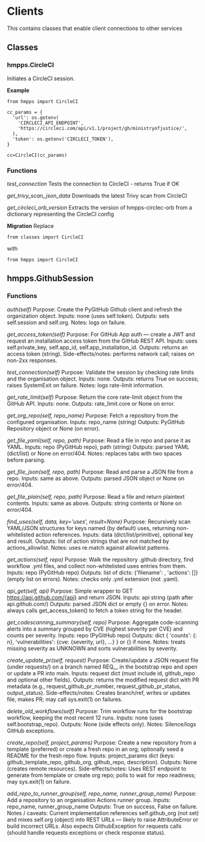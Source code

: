 # Clients

This contains classes that enable client connections to other services

## Classes

### hmpps.CircleCI
Initiates a CircleCI session.


**Example**
```
from hmpps import CircleCI

cc_params = {
  'url': os.getenv(
    'CIRCLECI_API_ENDPOINT',
    'https://circleci.com/api/v1.1/project/gh/ministryofjustice/',
  ),
  'token': os.getenv('CIRCLECI_TOKEN'),
}

cc=CircleCI(cc_params)
```

### Functions

*test_connection*
Tests the connection to CircleCI - returns True if OK

*get_trivy_scan_json_data*
Downloads the latest Trivy scan from CircleCI

*get_circleci_orb_version*
Extracts the version of hmpps-circlec-orb from a dictionary representing the CircleCI config


**Migration**
Replace
```
from classes import CircleCI
```

with

```
from hmpps import CircleCI
```


## hmpps.GithubSession

### Functions

*auth(self)*
Purpose: Create the PyGitHub Github client and refresh the organization object.
Inputs: none (uses self.token).
Outputs: sets self.session and self.org.
Notes: logs on failure.

*get_access_token(self)*
Purpose: For GitHub App auth — create a JWT and request an installation access token from the GitHub REST API.
Inputs: uses self.private_key, self.app_id, self.app_installation_id.
Outputs: returns an access token (string).
Side-effects/notes: performs network call; raises on non-2xx responses.

*test_connection(self)*
Purpose: Validate the session by checking rate limits and the organisation object.
Inputs: none.
Outputs: returns True on success; raises SystemExit on failure.
Notes: logs rate-limit information.

*get_rate_limit(self)*
Purpose: Return the core rate-limit object from the GitHub API.
Inputs: none.
Outputs: rate_limit.core or None on error.

*get_org_repo(self, repo_name)*
Purpose: Fetch a repository from the configured organisation.
Inputs: repo_name (string)
Outputs: PyGitHub Repository object or None (on error).

*get_file_yaml(self, repo, path)*
Purpose: Read a file in repo and parse it as YAML.
Inputs: repo (PyGitHub repo), path (string)
Outputs: parsed YAML (dict/list) or None on error/404.
Notes: replaces tabs with two spaces before parsing.

*get_file_json(self, repo, path)*
Purpose: Read and parse a JSON file from a repo.
Inputs: same as above.
Outputs: parsed JSON object or None on error/404.

*get_file_plain(self, repo, path)*
Purpose: Read a file and return plaintext contents.
Inputs: same as above.
Outputs: string contents or None on error/404.


*find_uses(self, data, key='uses', result=None)*
Purpose: Recursively scan YAML/JSON structures for keys named (by default) uses, returning non-whitelisted action references.
Inputs: data (dict/list/primitive), optional key and result.
Outputs: list of action strings that are not matched by actions_allowlist.
Notes: uses re.match against allowlist patterns.

*get_actions(self, repo)*
Purpose: Walk the repository .github directory, find workflow .yml files, and collect non-whitelisted uses entries from them.
Inputs: repo (PyGitHub repo)
Outputs: list of dicts: {'filename': <path>, 'actions': [<action refs>]} (empty list on errors).
Notes: checks only .yml extension (not .yaml).

*api_get(self, api)*
Purpose: Simple wrapper to GET https://api.github.com/{api} and return JSON.
Inputs: api string (path after api.github.com/)
Outputs: parsed JSON dict or empty {} on error.
Notes: always calls get_access_token() to fetch a token string for the header.

*get_codescanning_summary(self, repo)*
Purpose: Aggregate code-scanning alerts into a summary grouped by CVE (highest severity per CVE) and counts per severity.
Inputs: repo (PyGitHub repo)
Outputs: dict { 'counts': {<severity>: n}, 'vulnerabilities': {cve: {severity, url}, ...} } or {} if none.
Notes: treats missing severity as UNKNOWN and sorts vulnerabilities by severity.

*create_update_pr(self, request)*
Purpose: Create/update a JSON request file (under requests/) on a branch named REQ_<id>_<repo> in the bootstrap repo and open or update a PR into main.
Inputs: request dict (must include id, github_repo and optional other fields).
Outputs: returns the modified request dict with PR metadata (e.g., request_github_pr_number, request_github_pr_status, output_status).
Side-effects/notes: Creates branch/ref, writes or updates file, makes PR; may call sys.exit(1) on failures.

*delete_old_workflows(self)*
Purpose: Trim workflow runs for the bootstrap workflow, keeping the most recent 12 runs.
Inputs: none (uses self.bootstrap_repo).
Outputs: None (side effects only).
Notes: Silence/logs GitHub exceptions.

*create_repo(self, project_params)*
Purpose: Create a new repository from a template (preferred) or create a fresh repo in an org; optionally seed a README for the fresh repo flow.
Inputs: project_params dict (keys: github_template_repo, github_org, github_repo, description).
Outputs: None (creates remote resources).
Side-effects/notes: Uses REST endpoint to generate from template or create org repo; polls to wait for repo readiness; may sys.exit(1) on failure.

*add_repo_to_runner_group(self, repo_name, runner_group_name)*
Purpose: Add a repository to an organisation Actions runner group.
Inputs: repo_name, runner_group_name
Outputs: True on success, False on failure.
Notes / caveats: Current implementation references self.github_org (not set) and mixes self.org (object) into REST URLs — likely to raise AttributeError or build incorrect URLs. Also expects GithubException for requests calls (should handle requests exceptions or check response status).